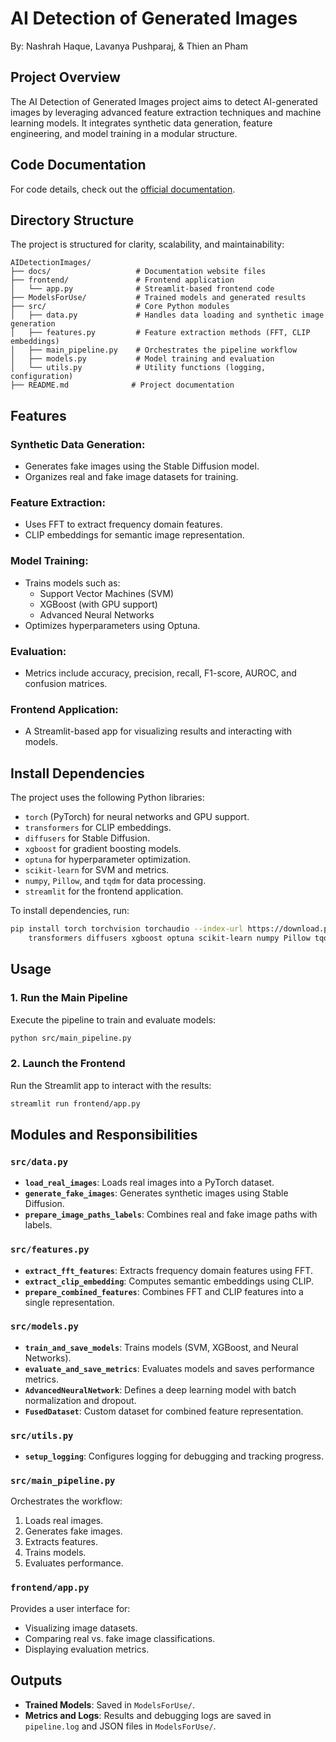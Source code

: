 # AI Detection of Generated Images

By: Nashrah Haque, Lavanya Pushparaj, & Thien an Pham

## Project Overview

The AI Detection of Generated Images project aims to detect AI-generated images by leveraging advanced feature extraction techniques and machine learning models. It integrates synthetic data generation, feature engineering, and model training in a modular structure.


##  Code Documentation

For code details, check out the [official documentation](https://lavanpush.github.io/AIDetectionImages/).

## Directory Structure

The project is structured for clarity, scalability, and maintainability:

```plaintext
AIDetectionImages/
├── docs/                   # Documentation website files
├── frontend/               # Frontend application
│   └── app.py              # Streamlit-based frontend code
├── ModelsForUse/           # Trained models and generated results
├── src/                    # Core Python modules
│   ├── data.py             # Handles data loading and synthetic image generation
│   ├── features.py         # Feature extraction methods (FFT, CLIP embeddings)
│   ├── main_pipeline.py    # Orchestrates the pipeline workflow
│   ├── models.py           # Model training and evaluation
│   └── utils.py            # Utility functions (logging, configuration)
├── README.md              # Project documentation

```

## Features

### Synthetic Data Generation:
- Generates fake images using the Stable Diffusion model.
- Organizes real and fake image datasets for training.

### Feature Extraction:
- Uses FFT to extract frequency domain features.
- CLIP embeddings for semantic image representation.

### Model Training:
- Trains models such as:
  - Support Vector Machines (SVM)
  - XGBoost (with GPU support)
  - Advanced Neural Networks
- Optimizes hyperparameters using Optuna.

### Evaluation:
- Metrics include accuracy, precision, recall, F1-score, AUROC, and confusion matrices.

### Frontend Application:
- A Streamlit-based app for visualizing results and interacting with models.


## Install Dependencies

The project uses the following Python libraries:
- `torch` (PyTorch) for neural networks and GPU support.
- `transformers` for CLIP embeddings.
- `diffusers` for Stable Diffusion.
- `xgboost` for gradient boosting models.
- `optuna` for hyperparameter optimization.
- `scikit-learn` for SVM and metrics.
- `numpy`, `Pillow`, and `tqdm` for data processing.
- `streamlit` for the frontend application.

To install dependencies, run:

```bash
pip install torch torchvision torchaudio --index-url https://download.pytorch.org/whl/cu118 \
    transformers diffusers xgboost optuna scikit-learn numpy Pillow tqdm streamlit
```

## Usage

### 1. Run the Main Pipeline  
Execute the pipeline to train and evaluate models:  
```bash
python src/main_pipeline.py
```

### 2. Launch the Frontend  
Run the Streamlit app to interact with the results:  

```bash
streamlit run frontend/app.py
```

## Modules and Responsibilities

### `src/data.py`  
- **`load_real_images`**: Loads real images into a PyTorch dataset.  
- **`generate_fake_images`**: Generates synthetic images using Stable Diffusion.  
- **`prepare_image_paths_labels`**: Combines real and fake image paths with labels.  

### `src/features.py`  
- **`extract_fft_features`**: Extracts frequency domain features using FFT.  
- **`extract_clip_embedding`**: Computes semantic embeddings using CLIP.  
- **`prepare_combined_features`**: Combines FFT and CLIP features into a single representation.  

### `src/models.py`  
- **`train_and_save_models`**: Trains models (SVM, XGBoost, and Neural Networks).  
- **`evaluate_and_save_metrics`**: Evaluates models and saves performance metrics.  
- **`AdvancedNeuralNetwork`**: Defines a deep learning model with batch normalization and dropout.  
- **`FusedDataset`**: Custom dataset for combined feature representation.  

### `src/utils.py`  
- **`setup_logging`**: Configures logging for debugging and tracking progress.  

### `src/main_pipeline.py`  
Orchestrates the workflow:  
1. Loads real images.  
2. Generates fake images.  
3. Extracts features.  
4. Trains models.  
5. Evaluates performance.  

### `frontend/app.py`  
Provides a user interface for:  
- Visualizing image datasets.  
- Comparing real vs. fake image classifications.  
- Displaying evaluation metrics.  


## Outputs

- **Trained Models**: Saved in `ModelsForUse/`.  
- **Metrics and Logs**: Results and debugging logs are saved in `pipeline.log` and JSON files in `ModelsForUse/`.  


